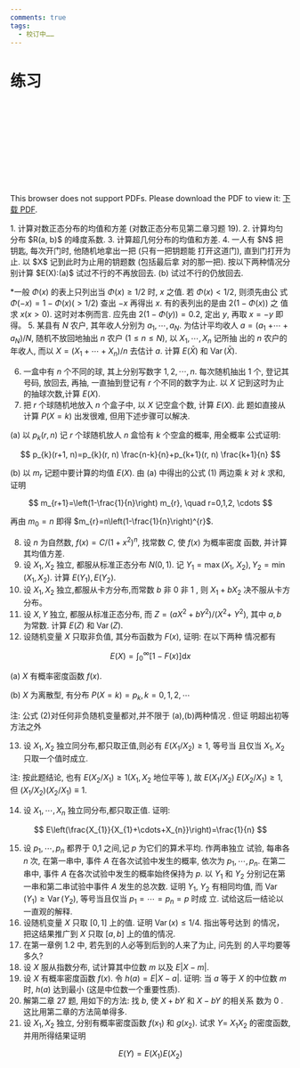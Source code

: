 ```yaml
---
comments: true
tags:
  - 校订中……
---
```

# 练习
<object data="https://eanyang7.github.io/Probability-and-Statistics/assets/3/exercises.pdf" type="application/pdf" width="700px" height="700px">
    <embed src="https://eanyang7.github.io/Probability-and-Statistics/assets/3/exercises.pdf">
        <p>This browser does not support PDFs. Please download the PDF to view it: <a href="https://eanyang7.github.io/Probability-and-Statistics/assets/3/exercises.pdf">下载 PDF</a>.</p>
    </embed>
</object>
1. 计算对数正态分布的均值和方差 (对数正态分布见第二章习题 19).
2. 计算均匀分布 $R(a, b)$ 的峰度系数.
3. 计算超几何分布的均值和方差.
4. 一人有 $N$ 把钥匙, 每次开门时, 他随机地拿出一把 (只有一把钥题能 打开这道门), 直到门打开为止. 以 $X$ 记到此时为止用的钥题数 (包括最后拿 对的那一把). 按以下两种情况分别计算 $E(X):(a)$ 试过不行的不再放回去. (b) 试过不行的仍放回去.

*一般 $\Phi(x)$ 的表上只列出当 $\Phi(x) \geqslant 1 / 2$ 时, $x$ 之值. 若 $\Phi(x)<1 / 2$, 则须先由公 式 $\Phi(-x)=1-\Phi(x)(>1 / 2)$ 查出 $-x$ 再得出 $x$. 有的表列出的是由 $2(1-\Phi(x))$ 之 值求 $x(x>0)$. 这时对本例而言. 应先由 $2(1-\Phi(y))=0.2$, 定出 $y$, 再取 $x=-y$ 即 得。 5. 某县有 $N$ 农户, 其年收人分别为 $a_{1}, \cdots, a_{N}$. 为估计平均收人 $a=\left(a_{1}\right.$ $\left.+\cdots+a_{N}\right) / N$, 随机不放回地抽出 $n$ 农户 $(1 \leqslant n \leqslant N)$, 以 $X_{1}, \cdots, X_{n}$ 记所抽 出的 $n$ 农户的年收人, 而以 $X=\left(X_{1}+\cdots+X_{n}\right) / n$ 去估计 $a$. 计算 $E(\bar{X})$ 和 $\operatorname{Var}(\bar{X})$.

6. 一盒中有 $n$ 个不同的球, 其上分别写数字 $1,2, \cdots, n$. 每次随机抽出 1 个, 登记其号码, 放回去, 再抽, 一直抽到登记有 $r$ 个不同的数字为止. 以 $X$ 记到这时为止的抽球次数,计算 $E(X)$.
7. 把 $r$ 个球随机地放入 $n$ 个盒子中, 以 $X$ 记空盒个数, 计算 $E(X)$. 此 题如直接从计算 $P(X=k)$ 出发很难, 但用下述步骤可以解决.

(a) 以 $p_{k}(r, n)$ 记 $r$ 个球随机放人 $n$ 盒恰有 $k$ 个空盒的概率, 用全概率 公式证明:

$$
p_{k}(r+1, n)=p_{k}(r, n) \frac{n-k}{n}+p_{k+1}(r, n) \frac{k+1}{n}
$$

(b) 以 $m_{r}$ 记题中要计算的均值 $E(X)$. 由 (a) 中得出的公式 (1) 两边乘 $k$ 对 $k$ 求和, 证明

$$
m_{r+1}=\left(1-\frac{1}{n}\right) m_{r}, \quad r=0,1,2, \cdots
$$

再由 $m_{0}=n$ 即得 $m_{r}=n\left(1-\frac{1}{n}\right)^{r}$.

8. 设 $n$ 为自然数, $f(x)=C /\left(1+x^{2}\right)^{n}$, 找常数 $C$, 使 $f(x)$ 为概率密度 函数, 并计算其均值方差.
9. 设 $X_{1}, X_{2}$ 独立, 都服从标准正态分布 $N(0,1)$. 记 $Y_{1}=\max \left(X_{1}\right.$, $\left.X_{2}\right), Y_{2}=\min \left(X_{1}, X_{2}\right)$. 计算 $E\left(Y_{1}\right), E\left(Y_{2}\right)$.
10. 设 $X_{1}, X_{2}$ 独立,都服从卡方分布,而常数 $b$ 非 0 非 1 , 则 $X_{1}+b X_{2}$ 决不服从卡方分布。
11. 设 $X, Y$ 独立, 都服从标准正态分布, 而 $Z=\left(a X^{2}+b Y^{2}\right) /\left(X^{2}+\right.$ $\left.Y^{2}\right)$, 其中 $a, b$ 为常数. 计算 $E(Z)$ 和 $\operatorname{Var}(Z)$.
12. 设随机变量 $X$ 只取非负值, 其分布函数为 $F(x)$, 证明: 在以下两种 情况都有

$$
E(X)=\int_{0}^{\infty}[1-F(x)] \mathrm{d} x
$$

(a) $X$ 有概率密度函数 $f(x)$.

(b) $X$ 为离散型, 有分布 $P(X=k)=p_{k}, k=0,1,2, \cdots$

注: 公式 (2)对任何非负随机变量都对,并不限于 (a),(b)两种情况 . 但证 明超出初等方法之外

13. 设 $X_{1}, X_{2}$ 独立同分布,都只取正值,则必有 $E\left(X_{1} / X_{2}\right) \geqslant 1$, 等号当 且仅当 $X_{1}, X_{2}$ 只取一个值时成立.

注: 按此题结论, 也有 $E\left(X_{2} / X_{1}\right) \geqslant 1\left(X_{1}, X_{2}\right.$ 地位平等 $)$, 故 $E\left(X_{1} / X_{2}\right)$ $E\left(X_{2} / X_{1}\right) \geqslant 1$, 但 $\left(X_{1} / X_{2}\right)\left(X_{2} / X_{1}\right) \equiv 1$.

14. 设 $X_{1}, \cdots, X_{n}$ 独立同分布,都只取正值. 证明:

$$
E\left(\frac{X_{1}}{X_{1}+\cdots+X_{n}}\right)=\frac{1}{n}
$$

15. 设 $p_{1}, \cdots, p_{n}$ 都界于 0,1 之间,记 $p$ 为它们的算术平均. 作两串独立 试验, 每串各 $n$ 次, 在第一串中, 事件 $A$ 在各次试验中发生的概率, 依次为 $p_{1}, \cdots, p_{n}$. 在第二串中, 事件 $A$ 在各次试验中发生的概率始终保持为 $p$. 以 $Y_{1}$ 和 $Y_{2}$ 分别记在第一串和第二串试验中事件 $A$ 发生的总次数. 证明 $Y_{1}$, $Y_{2}$ 有相同均值, 而 $\operatorname{Var}\left(Y_{1}\right) \geqslant \operatorname{Var}\left(Y_{2}\right)$, 等号当且仅当 $p_{1}=\cdots=p_{n}=p$ 时成 立. 试给这后一结论以一直观的解释.
16. 设随机变量 $X$ 只取 $[0,1]$ 上的值. 证明 $\operatorname{Var}(x) \leqslant 1 / 4$. 指出等号达到 的情况，把这结果推广到 $X$ 只取 $[a, b]$ 上的值的情况.
17. 在第一章例 1.2 中, 若先到的人必等到后到的人来了为止, 问先到 的人平均要等多久?
18. 设 $X$ 服从指数分布, 试计算其中位数 $m$ 以及 $E|X-m|$.
19. 设 $X$ 有概率密度函数 $f(x)$. 令 $h(a)=E|X-a|$. 证明: 当 $a$ 等于 $X$ 的中位数 $m$ 时, $h(a)$ 达到最小 (这是中位数一个重要性质).
20. 解第二章 27 题, 用如下的方法: 找 $b$, 使 $X+b Y$ 和 $X-b Y$ 的相关系 数为 0 . 这比用第二章的方法简单得多.
21. 设 $X_{1}, X_{2}$ 独立, 分别有概率密度函数 $f\left(x_{1}\right)$ 和 $g\left(x_{2}\right)$. 试求 $Y=$ $X_{1} X_{2}$ 的密度函数,并用所得结果证明

$$
E(Y)=E\left(X_{1}\right) E\left(X_{2}\right)
$$

